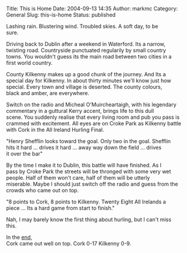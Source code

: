 Title: This is Home
Date: 2004-09-13 14:35
Author: markmc
Category: General
Slug: this-is-home
Status: published

Lashing rain. Blustering wind. Troubled skies. A soft day, to be  
sure.

Driving back to Dublin after a weekend in Waterford. Its a narrow,  
twisting road. Countryside punctuated regularily by small country  
towns. You wouldn't guess its the main road between two cities in a  
first world country.

County Kilkenny makes up a good chunk of the journey. And Its a  
special day for Kilkenny. In about thirty minutes we'll know just how  
special. Every town and village is deserted. The county colours,  
black and amber, are everywhere.

Switch on the radio and Micheal O'Muircheartaigh, with his legendary  
commentary in a guttural Kerry accent, brings life to this dull  
scene. You suddenly realise that every living room and pub you pass is  
crammed with excitement. All eyes are on Croke Park as Kilkenny battle  
with Cork in the All Ireland Hurling Final.

"Henry Shefflin looks toward the goal. Only two in the goal. Shefflin  
hits it hard ... drives it hard ... away way down the field ... drives  
it over the bar"

By the time I make it to Dublin, this battle will have finished. As I  
pass by Croke Park the streets will be thronged with some very wet  
people. Half of them won't care, half of them will be utterly  
miserable. Maybe I should just switch off the radio and guess from the  
crowds who came out on top.

"8 points to Cork, 8 points to Kilkenny. Twenty Eight All Irelands a  
piece ... Its a hard game from start to finish."

Nah, I may barely know the first thing about hurling, but I can't miss  
this.

In the
[end](http://www.gaa.ie/plugins/newsfeed.cgi?rm=content&plugin_data_id=2262),  
Cork came out well on top. Cork 0-17 Kilkenny 0-9.
